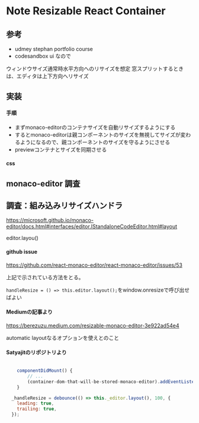 # Note Resizable React Container

## 参考

- udmey stephan portfolio course
- codesandbox ui
なので

ウィンドウサイズ通常時水平方向へのリサイズを想定
窓スプリットするときは、エディタは上下方向へリサイズ

## 実装

#### 手順

- まずmonaco-editorのコンテナサイズを自動リサイズするようにする
- するとmonaco-editorは親コンポーネントのサイズを無視してサイズが変わるようになるので、親コンポーネントのサイズを守るようにさせる
- previewコンテナとサイズを同期させる

#### css

## monaco-editor 調査

## 調査：組み込みリサイズハンドラ

https://microsoft.github.io/monaco-editor/docs.html#interfaces/editor.IStandaloneCodeEditor.html#layout

editor.layou()



#### github issue

https://github.com/react-monaco-editor/react-monaco-editor/issues/53

上記で示されている方法をとる。

`handleResize = () => this.editor.layout();`をwindow.onresizeで呼び出せばよい

#### Mediumの記事より

https://berezuzu.medium.com/resizable-monaco-editor-3e922ad54e4

automatic layoutなるオプションを使えとのこと

#### Satyajitのリポジトリより

```JavaScript

    componentDidMount() {
        // ...
        (container-dom-that-will-be-stored-monaco-editor).addEventListener('resize', _handleResize);
    }

  _handleResize = debounce(() => this._editor.layout(), 100, {
    leading: true,
    trailing: true,
  });
```

